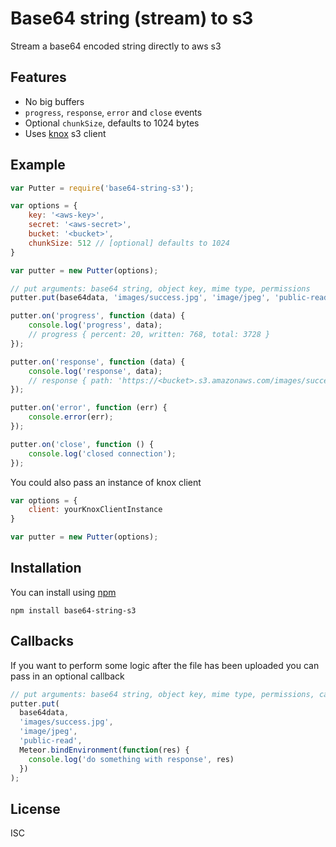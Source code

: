 Base64 string (stream) to s3
============================

Stream a base64 encoded string directly to aws s3

Features
--------

- No big buffers
- `progress`, `response`, `error` and `close` events
- Optional `chunkSize`, defaults to 1024 bytes
- Uses [knox](https://github.com/LearnBoost/knox) s3 client

Example
--------

```js
var Putter = require('base64-string-s3');

var options = {
    key: '<aws-key>',
    secret: '<aws-secret>',
    bucket: '<bucket>',
    chunkSize: 512 // [optional] defaults to 1024
}

var putter = new Putter(options);

// put arguments: base64 string, object key, mime type, permissions
putter.put(base64data, 'images/success.jpg', 'image/jpeg', 'public-read');

putter.on('progress', function (data) {
    console.log('progress', data);
    // progress { percent: 20, written: 768, total: 3728 }
});

putter.on('response', function (data) {
    console.log('response', data);
    // response { path: 'https://<bucket>.s3.amazonaws.com/images/success.jpg' }
});

putter.on('error', function (err) {
    console.error(err);
});

putter.on('close', function () {
    console.log('closed connection');
});
```

You could also pass an instance of knox client

```js
var options = {
    client: yourKnoxClientInstance
}

var putter = new Putter(options);
```

Installation
------------

You can install using [npm](http://npmjs.org)

`npm install base64-string-s3`

Callbacks
------------
If you want to perform some logic after the file has been uploaded you can pass
in an optional callback

```js
// put arguments: base64 string, object key, mime type, permissions, callback
putter.put(
  base64data,
  'images/success.jpg',
  'image/jpeg',
  'public-read',
  Meteor.bindEnvironment(function(res) {
    console.log('do something with response', res)
  })
);
```

License
-------

ISC
